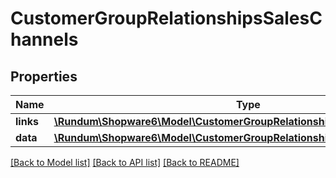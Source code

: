 # CustomerGroupRelationshipsSalesChannels

## Properties
Name | Type | Description | Notes
------------ | ------------- | ------------- | -------------
**links** | [**\Rundum\Shopware6\Model\CustomerGroupRelationshipsSalesChannelsLinks**](CustomerGroupRelationshipsSalesChannelsLinks.md) |  | [optional] 
**data** | [**\Rundum\Shopware6\Model\CustomerGroupRelationshipsSalesChannelsData[]**](CustomerGroupRelationshipsSalesChannelsData.md) |  | [optional] 

[[Back to Model list]](../../README.md#documentation-for-models) [[Back to API list]](../../README.md#documentation-for-api-endpoints) [[Back to README]](../../README.md)

